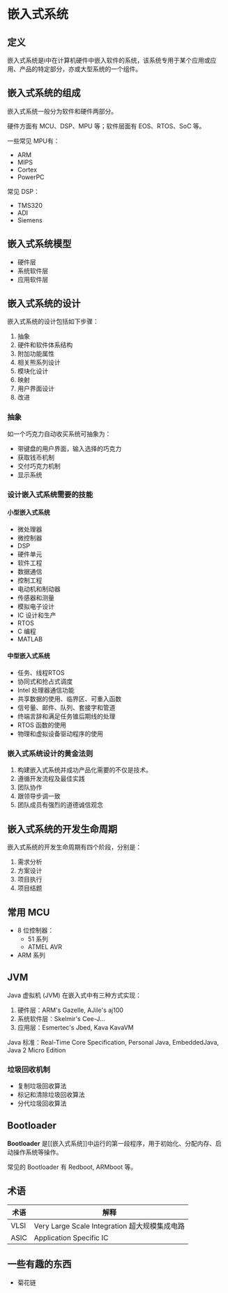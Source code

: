 # 嵌入式系统

## 定义

嵌入式系统是i中在计算机硬件中嵌入软件的系统，该系统专用于某个应用或应用、产品的特定部分，亦或大型系统的一个组件。

## 嵌入式系统的组成

嵌入式系统一般分为软件和硬件两部分。

硬件方面有 MCU、DSP、MPU 等；软件层面有 EOS、RTOS、SoC 等。

一些常见 MPU有：
- ARM
- MIPS
- Cortex
- PowerPC

常见 DSP：
- TMS320
- ADI
- Siemens

## 嵌入式系统模型

- 硬件层
- 系统软件层
- 应用软件层

## 嵌入式系统的设计

嵌入式系统的设计包括如下步骤：
1. 抽象
2. 硬件和软件体系结构
3. 附加功能属性
4. 相关熊系列设计
5. 模块化设计
6. 映射
7. 用户界面设计
8. 改进

### 抽象

如一个巧克力自动收买系统可抽象为：
- 带键盘的用户界面，输入选择的巧克力
- 获取钱币机制
- 交付巧克力机制
- 显示系统

### 设计嵌入式系统需要的技能

#### 小型嵌入式系统

- 微处理器
- 微控制器
- DSP
- 硬件单元
- 软件工程
- 数据通信
- 控制工程
- 电动机和制动器
- 传感器和测量
- 模拟电子设计
- IC 设计和生产
- RTOS
- C 编程
- MATLAB

#### 中型嵌入式系统

- 任务、线程RTOS
- 协同式和抢占式调度
- Intel 处理器通信功能
- 共享数据的使用、临界区、可重入函数
- 信号量、邮件、队列、套接字和管道
- 终端言辞和满足任务锥后期线的处理
- RTOS 函数的使用
- 物理和虚拟设备驱动程序的使用

### 嵌入式系统设计的黄金法则

1. 构建嵌入式系统并成功产品化需要的不仅是技术。
2. 遵循开发流程及最佳实践
3. 团队协作
4. 跟领导步调一致
5. 团队成员有强烈的道德诚信观念


## 嵌入式系统的开发生命周期

嵌入式系统的开发生命周期有四个阶段，分别是：
1. 需求分析
2. 方案设计
3. 项目执行
4. 项目结题

## 常用 MCU

- 8 位控制器：  
	- 51 系列
	- ATMEL AVR
- ARM 系列

## JVM

Java 虚拟机 (JVM) 在嵌入式中有三种方式实现：
1. 硬件层：ARM's Gazelle, AJile's aj100
2. 系统软件层：Skelmir's Cee-J...
3. 应用层：Esmertec's Jbed, Kava KavaVM

Java 标准：Real-Time Core Specification, Personal Java, EmbeddedJava, Java 2 Micro Edition

### 垃圾回收机制

- 复制垃圾回收算法
- 标记和清除垃圾回收算法
- 分代垃圾回收算法

## Bootloader

**Bootloader** 是[[嵌入式系统]]中运行的第一段程序，用于初始化、分配内存、启动操作系统等操作。

常见的 Bootloader 有 Redboot, ARMboot 等。

## 术语

术语|解释
---|---
VLSI|Very Large Scale Integration 超大规模集成电路
ASIC|Application Specific IC

## 一些有趣的东西

- 菊花链